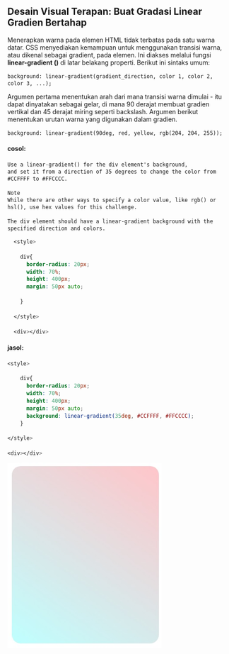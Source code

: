 ## Desain Visual Terapan: Buat Gradasi Linear Gradien Bertahap

Menerapkan warna pada elemen HTML tidak terbatas pada satu warna datar. CSS menyediakan kemampuan untuk menggunakan transisi warna, atau dikenal sebagai gradient, pada elemen. Ini diakses melalui fungsi **linear-gradient \(\)** di latar belakang properti. Berikut ini sintaks umum:



```
background: linear-gradient(gradient_direction, color 1, color 2, color 3, ...);
```



Argumen pertama menentukan arah dari mana transisi warna dimulai - itu dapat dinyatakan sebagai gelar, di mana 90 derajat membuat gradien vertikal dan 45 derajat miring seperti backslash. Argumen berikut menentukan urutan warna yang digunakan dalam gradien.

```
background: linear-gradient(90deg, red, yellow, rgb(204, 204, 255));
```

#### cosol:

```
Use a linear-gradient() for the div element's background, 
and set it from a direction of 35 degrees to change the color from #CCFFFF to #FFCCCC.

Note
While there are other ways to specify a color value, like rgb() or hsl(), use hex values for this challenge.

The div element should have a linear-gradient background with the specified direction and colors.
```

```css
  <style>

    div{ 
      border-radius: 20px;
      width: 70%;
      height: 400px;
      margin: 50px auto;
      
    }

  </style>

  <div></div>
```



#### jasol:

```css
<style>

    div{ 
      border-radius: 20px;
      width: 70%;
      height: 400px;
      margin: 50px auto;
      background: linear-gradient(35deg, #CCFFFF, #FFCCCC);
    }

</style>

<div></div>
```

![](/assets/as.jpg)

